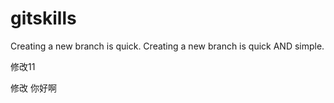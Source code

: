 # gitskills

Creating a new branch is quick.
Creating a new branch is quick AND simple.

修改11

修改
你好啊
